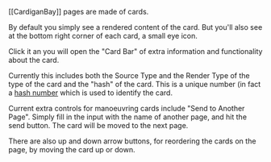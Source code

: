 [[CardiganBay]] pages are made of cards.

By default you simply see a rendered content of the card. But you'll also see at the bottom right corner of each card, a small eye icon.

Click it an you will open the "Card Bar" of extra information and functionality about the card.

Currently this includes both the Source Type and the Render Type of the type of the card and the "hash" of the card. This is a unique number (in fact a [hash number](https://en.wikipedia.org/wiki/Hash_function) which is used to identify the card. 

Current extra controls for manoeuvring cards include "Send to Another Page". Simply fill in the input with the name of another page, and hit the send button. The card will be moved to the next page.

There are also up and down arrow buttons, for reordering the cards on the page, by moving the card up or down.